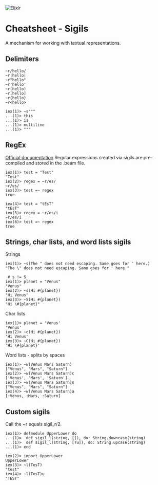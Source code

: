 ![Elixir](https://elixir-lang.org/images/logo/logo.png)

# Cheatsheet - Sigils

A mechanism for working with textual representations.

## Delimiters

```
~r/hello/
~r|hello|
~r"hello"
~r'hello'
~r(hello)
~r[hello]
~r{hello}
~r<hello>

iex(1)> ~s"""
...(1)> this
...(1)> is
...(1)> multiline
...(1)> """
```

## RegEx

[Official documentation](https://hexdocs.pm/elixir/Regex.html)
Regular expressions created via sigils are pre-compiled and stored in the .beam file.

```
iex(1)> test = "Test"
"Test"
iex(2)> regex = ~r/es/
~r/es/
iex(3)> test =~ regex
true

iex(4)> test = "tEsT"
"tEsT"
iex(5)> regex = ~r/es/i
~r/es/i
iex(6)> test =~ regex  
true
```

## Strings, char lists, and word lists sigils

Strings
```
iex(1)> ~s(The " does not need escaping. Same goes for ' here.)
"The \" does not need escaping. Same goes for ' here."

 # s != S
iex(1)> planet = "Venus"
"Venus"
iex(2)> ~s(Hi #{planet})
"Hi Venus"
iex(3)> ~S(Hi #{planet})
"Hi \#{planet}"
```

Char lists
```
iex(1)> planet = 'Venus'
'Venus'
iex(2)> ~c(Hi #{planet})
'Hi Venus'
iex(3)> ~C(Hi #{planet})
'Hi \#{planet}'
```

Word lists - splits by spaces
```
iex(1)> ~w(Venus Mars Saturn)
["Venus", "Mars", "Saturn"]
iex(2)> ~w(Venus Mars Saturn)c
['Venus', 'Mars', 'Saturn']
iex(3)> ~w(Venus Mars Saturn)s
["Venus", "Mars", "Saturn"]
iex(4)> ~w(Venus Mars Saturn)a
[:Venus, :Mars, :Saturn]
```

## Custom sigils

Call the ~r equals sigil_r/2.
```
iex(1)> defmodule UpperLower do
...(1)>  def sigil_l(string, []), do: String.downcase(string)
...(1)>  def sigil_l(string, [?u]), do: String.upcase(string)   
...(1)> end

iex(2)> import UpperLower
UpperLower
iex(3)> ~l(TesT)         
"test"
iex(4)> ~l(TesT)u        
"TEST"
```
